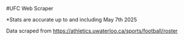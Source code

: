 #UFC Web Scraper


*Stats are accurate up to and including May 7th 2025

Data scraped from https://athletics.uwaterloo.ca/sports/football/roster
